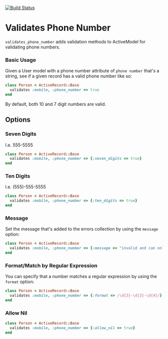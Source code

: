 [![Build Status](https://secure.travis-ci.org/travisjeffery/validates_phone_number.png)](http://travis-ci.org/travisjeffery/validates_phone_number)

# Validates Phone Number

`validates_phone_number` adds validation methods to ActiveModel for validating
phone numbers.

### Basic Usage

Given a User model with a phone number attribute of `phone number`
that's a string, see if a given record has a valid phone number like so:

```ruby
class Person < ActiveRecord::Base
  validates :mobile, :phone_number => true
end
```

By default, both 10 and 7 digit numbers are valid.

## Options

### Seven Digits

I.e. 555-5555

```ruby
class Person < ActiveRecord::Base
  validates :mobile, :phone_number => {:seven_digits => true}
end

```
### Ten Digits

I.e. (555)-555-5555

```ruby
class Person < ActiveRecord::Base
  validates :mobile, :phone_number => {:ten_digits => true}
end
```

### Message

Set the message that's added to the errors collection by using the
`message` option:

```ruby
class Person < ActiveRecord::Base
  validates :mobile, :phone_number => {:message => "invalid and can only be attributable to human error"}
end
```

### Format/Match by Regular Expression

You can specify that a number matches a regular expression by using the
`format` option:

```ruby
class Person < ActiveRecord::Base
  validates :mobile, :phone_number => {:format => /\d{3}-\d{3}-\d{4}/}
end
```

### Allow Nil

```ruby
class Person < ActiveRecord::Base
  validates :mobile, :phone_number => {:allow_nil => true}
end
```
